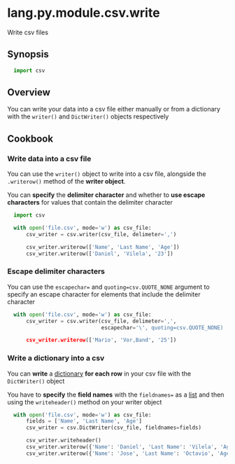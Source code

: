 # lang.py.module.csv.write

Write csv files

## Synopsis

```py
  import csv
```

## Overview

You can write your data into a csv file either manually or from a dictionary
with the `writer()` and `DictWriter()` objects respectively

## Cookbook

### Write data into a csv file

You can use the `writer()` object to write into a csv file, alongside the
`.writerow()` method of the **writer object**.

You can **specify** the **delimiter character** and whether to **use escape
characters** for values that contain the delimiter character

```py
  import csv

  with open('file.csv', mode='w') as csv_file:
      csv_writer = csv.writer(csv_file, delimeter=',')

      csv_writer.writerow(['Name', 'Last Name', 'Age'])
      csv_writer.writerow(['Daniel', 'Vilela', '23'])
```

### Escape delimiter characters

You can use the `escapechar=` and `quoting=csv.QUOTE_NONE` argument to specify
an escape character for elements that include the delimiter character

```py
  with open('file.csv', mode='w') as csv_file:
      csv_writer = csv.writer(csv_file, delimeter=',',
                              escapechar='\', quoting=csv.QUOTE_NONE)

      csv_writer.writerow(['Mario', 'Vor,Band', '25'])

```

### Write a dictionary into a csv

You can **write** a [dictionary](./0loj.md) **for each row** in your csv file
with the `DictWriter()` object

You have to **specify** the **field names** with the `fieldnames=` as a
[list](./7cxo.md) and then using the `writeheader()` method on your writer
object

```py
  with open('file.csv', mode='w') as csv_file:
      fields = ['Name', 'Last Name', 'Age']
      csv_writer = csv.DictWriter(csv_file, fieldnames=fields)

      csv_writer.writeheader()
      csv_writer.writerow({'Name': 'Daniel', 'Last Name': 'Vilela', 'Age': 23})
      csv_writer.writerow({'Name': 'Jose', 'Last Name': 'Octavio', 'Age': 19})
```

